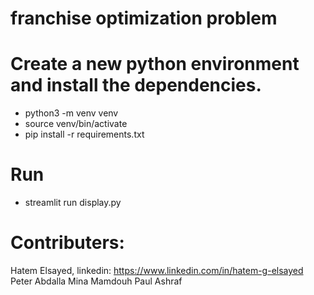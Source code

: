 # franchise optimization problem


# Create a new python environment and install the dependencies.
  * python3 -m venv venv
  * source venv/bin/activate
  * pip install -r requirements.txt
# Run
* streamlit run display.py

# Contributers:
Hatem Elsayed, linkedin: https://www.linkedin.com/in/hatem-g-elsayed
Peter Abdalla
Mina Mamdouh
Paul Ashraf
